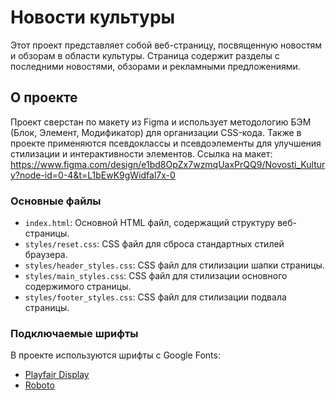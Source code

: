 # Новости культуры

Этот проект представляет собой веб-страницу, посвященную новостям и обзорам в области культуры. Страница содержит разделы с последними новостями, обзорами и рекламными предложениями.

## О проекте

Проект сверстан по макету из Figma и использует методологию БЭМ (Блок, Элемент, Модификатор) для организации CSS-кода. Также в проекте применяются псевдоклассы и псевдоэлементы для улучшения стилизации и интерактивности элементов.
Ссылка на макет: https://www.figma.com/design/e1bd8OpZx7wzmqUaxPrQQ9/Novosti_Kultury?node-id=0-4&t=L1bEwK9gWidfal7x-0

### Основные файлы

- `index.html`: Основной HTML файл, содержащий структуру веб-страницы.
- `styles/reset.css`: CSS файл для сброса стандартных стилей браузера.
- `styles/header_styles.css`: CSS файл для стилизации шапки страницы.
- `styles/main_styles.css`: CSS файл для стилизации основного содержимого страницы.
- `styles/footer_styles.css`: CSS файл для стилизации подвала страницы.

### Подключаемые шрифты

В проекте используются шрифты с Google Fonts:
- [Playfair Display](https://fonts.google.com/specimen/Playfair+Display)
- [Roboto](https://fonts.google.com/specimen/Roboto)
